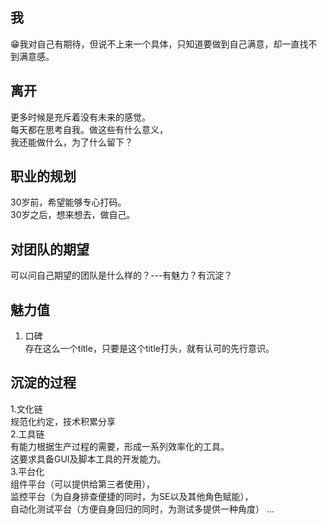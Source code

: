 
## 我
😁我对自己有期待，但说不上来一个具体，只知道要做到自己满意，却一直找不到满意感。        

## 离开  
更多时候是充斥着没有未来的感觉。  
每天都在思考自我。做这些有什么意义，    
我还能做什么，为了什么留下？         
     
## 职业的规划  
30岁前，希望能够专心打码。       
30岁之后，想来想去，做自己。  

## 对团队的期望   
可以问自己期望的团队是什么样的？---有魅力？有沉淀？               
## 魅力值
1. 口碑          
存在这么一个title，只要是这个title打头，就有认可的先行意识。        

## 沉淀的过程        
1.文化链    
规范化约定，技术积累分享                          
2.工具链  
有能力根据生产过程的需要，形成一系列效率化的工具。     
这要求具备GUI及脚本工具的开发能力。     
3.平台化   
组件平台（可以提供给第三者使用），        
监控平台（为自身排查便捷的同时，为SE以及其他角色赋能），        
自动化测试平台（方便自身回归的同时，为测试多提供一种角度） 
...    


   